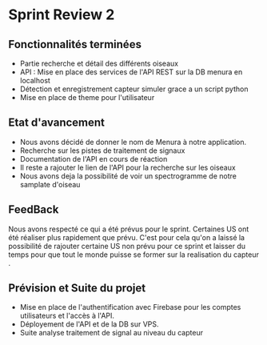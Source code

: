 # Sprint Review  2

## Fonctionnalités terminées
- Partie recherche et détail des différents oiseaux
- API : Mise en place des services de l'API REST sur la DB menura en localhost
- Détection et enregistrement capteur simuler grace a un script python 
- Mise en place de theme pour l'utilisateur

## Etat d'avancement
- Nous avons décidé de donner le nom de Menura à notre application.
- Recherche sur les pistes de traitement de signaux
- Documentation de l'API en cours de réaction
- Il reste a rajouter le lien de l'API pour la recherche sur les oiseaux 
- Nous avons deja la possibilité de voir un spectrogramme de notre samplate d'oiseau

## FeedBack 
Nous avons respecté ce qui a été prévus pour le sprint. Certaines US ont été réaliser plus rapidement que prévu. C'est pour cela qu'on a laissé la possibilité de rajouter certaine US non prévu pour ce sprint et laisser du temps pour que tout le monde puisse se former sur la realisation du capteur .


## Prévision et Suite du projet
- Mise en place de l'authentification avec Firebase pour les comptes utilisateurs et l'accès à l'API.
- Déployement de l'API et de la DB sur VPS.
- Suite analyse traitement de signal au niveau du capteur 

